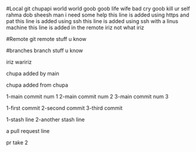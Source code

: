 #Local git
chupapi world
world goob 
goob life
wife bad
cry goob
kill ur self
rahma dob
sheesh man i need some help
this line is added using https and pat
this line is added using ssh 
this line is added using ssh with a linus machine
this line is added in the remote
iriz not what iriz

#Remote git
remote stuff u know

#branches
branch stuff u know

iriz waririz

chupa added by main

chupa added from chupa


1-main commit num 1
2-main commit num 2 
3-main commit num 3

1-first commit
2-second commit
3-third commit

1-stash line
2-another stash line

a pull request line

pr take 2
